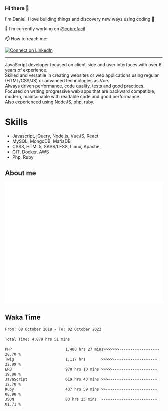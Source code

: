 ### Hi there 👋

I'm Daniel. I love building things and discovery new ways using coding :raised_hands: 

🔭 I’m currently working on [@cobrefacil](https://www.cobrefacil.com.br/)

📫 How to reach me:

[![Connect on LinkedIn](https://img.shields.io/badge/--linkedin?label=LinkedIn&logo=LinkedIn&style=social)](https://www.linkedin.com/in/daniel-cerverizzo/)

---

JavaScript developer focused on client-side and user interfaces with over 6 years of experience.  
Skilled and versatile in creating websites or web applications using regular (HTML/CSS/JS) or advanced technologies as Vue.  
Always driven performance, code quality, tests and good practices.  
 Focused on writing progressive web apps that are backward compatible, modern, maintainable with readable code and good performance.  
Also experienced using NodeJS, php, ruby. 


# Skills

 - Javascript, jQuery, Node.js, VueJS, React
 - MySQL, MongoDB, MariaDB    
 - CSS3, HTML5, SASS/LESS,  Linux, Apache,
 - GIT, Docker, AWS
 - Php, Ruby

## About me

![Metrics](/github-metrics.svg)

## Waka Time

<!--START_SECTION:waka-->

```text
From: 08 October 2018 - To: 02 October 2022

Total Time: 4,879 hrs 51 mins

PHP                        1,400 hrs 27 mins>>>>>>>------------------   28.70 %
Twig                       1,117 hrs       >>>>>>-------------------   22.89 %
ERB                        970 hrs 10 mins >>>>>--------------------   19.88 %
JavaScript                 619 hrs 43 mins >>>----------------------   12.70 %
Ruby                       437 hrs 59 mins >>-----------------------   08.98 %
JSON                       83 hrs 23 mins  -------------------------   01.71 %
```

<!--END_SECTION:waka-->

